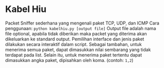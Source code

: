 # Kabel Hiu
Packet Sniffer sederhana yang mengenali paket TCP, UDP, dan ICMP
Cara penggunaan: `python kabelhiu.py [output file]`
Output file adalah nama file optional, apabila tidak diberikan maka packet yang diterima akan dikeluarkan ke standard output.
Pemilihan interface dan jenis paket dilakukan secara interaktif dalam script. Sebagai tambahan, untuk menerima semua paket,
dapat dimasukkan nilai sembarang yang tidak terdapat pada list. Selain itu, untuk menerima paket tertentu dapat dimasukkan angka
paket, dipisahkan oleh koma. (contoh: `1,2`)